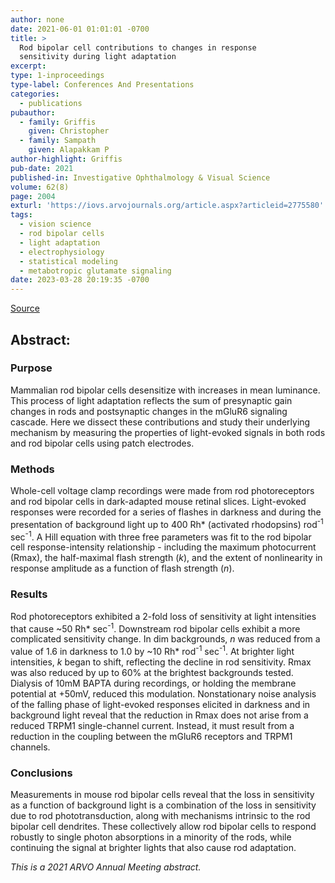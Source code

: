 ```yaml
---
author: none
date: 2021-06-01 01:01:01 -0700
title: >
  Rod bipolar cell contributions to changes in response 
  sensitivity during light adaptation
excerpt:
type: 1-inproceedings
type-label: Conferences And Presentations
categories:
  - publications
pubauthor:
  - family: Griffis
    given: Christopher
  - family: Sampath
    given: Alapakkam P
author-highlight: Griffis
pub-date: 2021
published-in: Investigative Ophthalmology & Visual Science
volume: 62(8)
page: 2004
exturl: 'https://iovs.arvojournals.org/article.aspx?articleid=2775580'
tags:
  - vision science
  - rod bipolar cells
  - light adaptation
  - electrophysiology
  - statistical modeling
  - metabotropic glutamate signaling
date: 2023-03-28 20:19:35 -0700
---
```


<a href="https://iovs.arvojournals.org/article.aspx?articleid=2775580" target="_blank">Source</a>

## Abstract:

### Purpose

Mammalian rod bipolar cells desensitize with
increases in mean luminance. This process of light adaptation
reflects the sum of presynaptic gain changes in rods and
postsynaptic changes in the mGluR6 signaling cascade. Here we
dissect these contributions and study their underlying mechanism by
measuring the properties of light-evoked signals in both rods and
rod bipolar cells using patch electrodes.

### Methods

Whole-cell voltage clamp recordings were made from rod photoreceptors and rod
bipolar cells in dark-adapted mouse retinal slices. Light-evoked
responses were recorded for a series of flashes in darkness and
during the presentation of background light up to 400 Rh\*
(activated rhodopsins) rod<sup>-1</sup> sec<sup>-1</sup>. A Hill 
equation with three free parameters was fit to the rod bipolar cell 
response-intensity relationship - including the maximum photocurrent (Rmax), 
the half-maximal flash strength (_k_), and the extent of nonlinearity in
response amplitude as a function of flash strength (_n_).

### Results

Rod photoreceptors exhibited a 2-fold loss of sensitivity at light
intensities that cause ~50 Rh\* sec<sup>-1</sup>. Downstream rod bipolar
cells exhibit a more complicated sensitivity change. In dim
backgrounds, _n_ was reduced from a value of 1.6 in darkness to 1.0 by
~10 Rh\* rod<sup>-1</sup> sec<sup>-1</sup>. At brighter light 
intensities, _k_ began to shift, reflecting the decline in rod sensitivity. 
Rmax was also reduced by up to 60% at the brightest backgrounds tested.
Dialysis of 10mM BAPTA during recordings, or holding the membrane
potential at +50mV, reduced this modulation. Nonstationary noise
analysis of the falling phase of light-evoked responses elicited in
darkness and in background light reveal that the reduction in Rmax
does not arise from a reduced TRPM1 single-channel current. Instead,
it must result from a reduction in the coupling between the mGluR6
receptors and TRPM1 channels.

### Conclusions

Measurements in mouse rod bipolar cells reveal that the loss in sensitivity 
as a function of background light is a combination of the loss in sensitivity 
due to rod phototransduction, along with mechanisms intrinsic to the rod
bipolar cell dendrites. These collectively allow rod bipolar cells
to respond robustly to single photon absorptions in a minority of
the rods, while continuing the signal at brighter lights that also
cause rod adaptation.

_This is a 2021 ARVO Annual Meeting abstract._